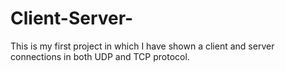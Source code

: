 # Client-Server-
This is my first project in which I have shown a client and server connections in both UDP and TCP protocol.
